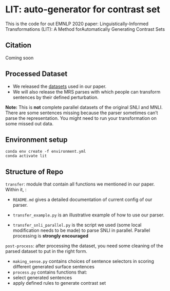 # LIT: auto-generator for contrast set

This is the code for out EMNLP 2020 paper: Linguistically-Informed Transformations (LIT): A Method forAutomatically Generating Contrast Sets



## Citation

Coming soon

## Processed Dataset

* We released the [datasets](https://drive.google.com/drive/folders/1qkqOg1Lk9VcaI5l-l1d6RHE_CBCTXl-A?usp=sharing) used in our paper. 
* We will also release the MRS parses with which people can transform sentences by their defined perturbation.

**Note:** This is **not** complete parallel datasets of the original SNLI and MNLI. There are some sentences missing because the parser sometimes can’t parse the representation. You might need to run your transformation on some missed out data.



## Environment setup

```
conda env create -f environment.yml
conda activate lit
```



## Structure of Repo

`transfer`: module that contain all functions we mentioned in our paper. Within it, :

* `README.md` gives a detailed documentation of current config of our parser.

* `transfer_example.py` is an illustrative example of how to use our parser.
* `transfer_snli_parallel.py` is the script we used (some local modification needs to be made) to parse SNLI in parallel. Parallel processing is **strongly encouraged**

`post-process`: after processing the dataset, you need some cleaning of the parsed dataset to put in the right form.

* `making_sense.py` contains choices of sentence selectors in scoring different generated surface sentences
*  `process.py` contains functions that:
  * select generated sentences
  * apply defined rules to generate contrast set

